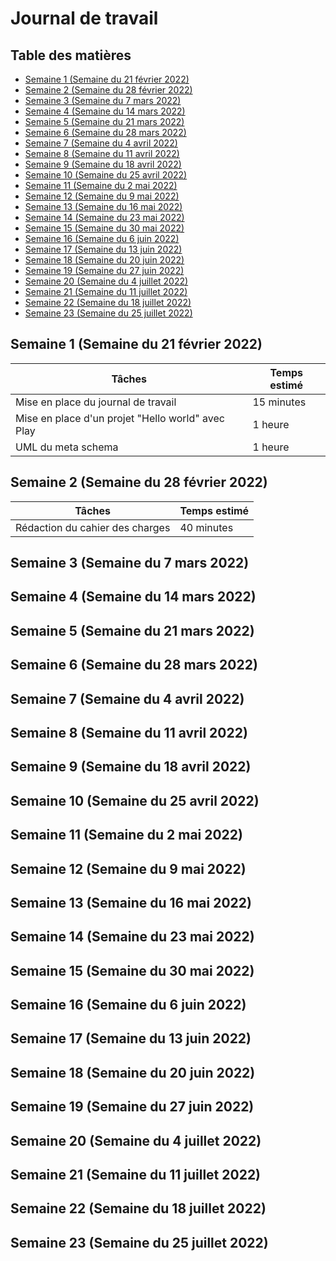 # Journal de travail <!-- omit in toc -->

## Table des matières <!-- omit in toc -->

- [Semaine 1 (Semaine du 21 février 2022)](#semaine-1-semaine-du-21-février-2022)
- [Semaine 2 (Semaine du 28 février 2022)](#semaine-2-semaine-du-28-février-2022)
- [Semaine 3 (Semaine du 7 mars 2022)](#semaine-3-semaine-du-7-mars-2022)
- [Semaine 4 (Semaine du 14 mars 2022)](#semaine-4-semaine-du-14-mars-2022)
- [Semaine 5 (Semaine du 21 mars 2022)](#semaine-5-semaine-du-21-mars-2022)
- [Semaine 6 (Semaine du 28 mars 2022)](#semaine-6-semaine-du-28-mars-2022)
- [Semaine 7 (Semaine du 4 avril 2022)](#semaine-7-semaine-du-4-avril-2022)
- [Semaine 8 (Semaine du 11 avril 2022)](#semaine-8-semaine-du-11-avril-2022)
- [Semaine 9 (Semaine du 18 avril 2022)](#semaine-9-semaine-du-18-avril-2022)
- [Semaine 10 (Semaine du 25 avril 2022)](#semaine-10-semaine-du-25-avril-2022)
- [Semaine 11 (Semaine du 2 mai 2022)](#semaine-11-semaine-du-2-mai-2022)
- [Semaine 12 (Semaine du 9 mai 2022)](#semaine-12-semaine-du-9-mai-2022)
- [Semaine 13 (Semaine du 16 mai 2022)](#semaine-13-semaine-du-16-mai-2022)
- [Semaine 14 (Semaine du 23 mai 2022)](#semaine-14-semaine-du-23-mai-2022)
- [Semaine 15 (Semaine du 30 mai 2022)](#semaine-15-semaine-du-30-mai-2022)
- [Semaine 16 (Semaine du 6 juin 2022)](#semaine-16-semaine-du-6-juin-2022)
- [Semaine 17 (Semaine du 13 juin 2022)](#semaine-17-semaine-du-13-juin-2022)
- [Semaine 18 (Semaine du 20 juin 2022)](#semaine-18-semaine-du-20-juin-2022)
- [Semaine 19 (Semaine du 27 juin 2022)](#semaine-19-semaine-du-27-juin-2022)
- [Semaine 20 (Semaine du 4 juillet 2022)](#semaine-20-semaine-du-4-juillet-2022)
- [Semaine 21 (Semaine du 11 juillet 2022)](#semaine-21-semaine-du-11-juillet-2022)
- [Semaine 22 (Semaine du 18 juillet 2022)](#semaine-22-semaine-du-18-juillet-2022)
- [Semaine 23 (Semaine du 25 juillet 2022)](#semaine-23-semaine-du-25-juillet-2022)

## Semaine 1 (Semaine du 21 février 2022)

| Tâches | Temps estimé |
| ----- | ----- |
| Mise en place du journal de travail   | 15 minutes   |
| Mise en place d'un projet "Hello world" avec Play | 1 heure |
| UML du meta schema | 1 heure |
 

## Semaine 2 (Semaine du 28 février 2022)

| Tâches | Temps estimé |
| ----- | ----- |
| Rédaction du cahier des charges | 40 minutes |

## Semaine 3 (Semaine du 7 mars 2022)

## Semaine 4 (Semaine du 14 mars 2022)
    
## Semaine 5 (Semaine du 21 mars 2022)

## Semaine 6 (Semaine du 28 mars 2022)

## Semaine 7 (Semaine du 4 avril 2022)

## Semaine 8 (Semaine du 11 avril 2022)

## Semaine 9 (Semaine du 18 avril 2022)

## Semaine 10 (Semaine du 25 avril 2022)

## Semaine 11 (Semaine du 2 mai 2022)

## Semaine 12 (Semaine du 9 mai 2022)

## Semaine 13 (Semaine du 16 mai 2022)

## Semaine 14 (Semaine du 23 mai 2022)

## Semaine 15 (Semaine du 30 mai 2022)

## Semaine 16 (Semaine du 6 juin 2022)

## Semaine 17 (Semaine du 13 juin 2022)

## Semaine 18 (Semaine du 20 juin 2022)

## Semaine 19 (Semaine du 27 juin 2022)

## Semaine 20 (Semaine du 4 juillet 2022)

## Semaine 21 (Semaine du 11 juillet 2022)

## Semaine 22 (Semaine du 18 juillet 2022)

## Semaine 23 (Semaine du 25 juillet 2022)
